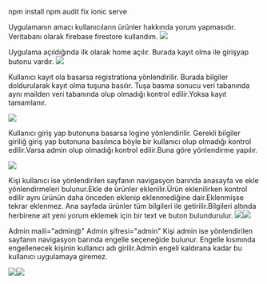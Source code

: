 
npm install
npm audit fix
ionic serve

Uygulamanın amacı kullanıcıların ürünler hakkında yorum yapmasıdır.
Veritabanı olarak firebase firestore kullandım.
![](images/mobil1.PNG)

Uygulama açıldığında ilk olarak home açılır.
Burada kayıt olma ile girişyap butonu vardır.
![](images/mobil2.PNG)

Kullanıcı kayıt ola basarsa registrationa yönlendirilir.
Burada bilgiler doldurularak kayıt olma tuşuna basılır.
Tuşa basma sonucu veri tabanında aynı mailden veri tabanında olup olmadığı kontrol edilir.Yoksa kayıt tamamlanır.

![](images/mobil3.PNG)

Kullanıcı giriş yap butonuna basarsa logine yönlendirilir.
  Gerekli bilgiler giriliğ giriş yap butonuna basılınca böyle bir 
  kullanıcı olup olmadığı kontrol edilir.Varsa admin olup olmadığı kontrol
  edilir.Buna göre yönlendirme yapılır.
  
  ![](images/mobil4.PNG)

  Kişi kullanıcı ise yönlendirilen sayfanın navigasyon barında anasayfa ve ekle
  yönlendirmeleri bulunur.Ekle de ürünler eklenilir.Ürün eklenilirken kontrol edilir
  aynı ürünün daha önceden eklenip eklenmediğine dair.Eklenmişse tekrar eklenmez.
  Ana sayfada ürünler tüm bilgileri ile getirilir.Bilgileri altında herbirene ait
  yeni yorum eklemek için bir text ve buton bulundurulur.
  ![](images/mobil6.PNG)![](images/mobil7.PNG)

  Admin maili="admin@"
  Admin şifresi="admin"
  Kişi admin ise yönlendirilen sayfanın navigasyon barında engelle seçeneğide  bulunur.
  Engelle kısmında engellenecek kişinin kullanıcı adı girilir.Admin engeli kaldırana kadar
  bu kullanıcı uygulamaya giremez.
  
  ![](images/mobil5.PNG)![](images/mobil8.PNG)
